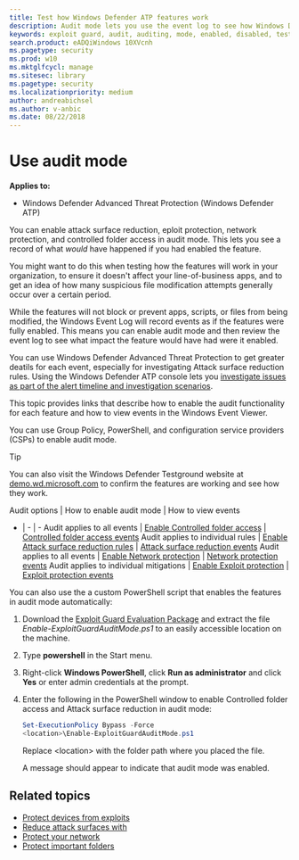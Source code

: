 ```yaml
---
title: Test how Windows Defender ATP features work
description: Audit mode lets you use the event log to see how Windows Defender ATP would protect your devices if it were enabled
keywords: exploit guard, audit, auditing, mode, enabled, disabled, test, demo, evaluate, lab
search.product: eADQiWindows 10XVcnh
ms.pagetype: security
ms.prod: w10
ms.mktglfcycl: manage
ms.sitesec: library
ms.pagetype: security
ms.localizationpriority: medium
author: andreabichsel
ms.author: v-anbic
ms.date: 08/22/2018
---
```



# Use audit mode 

**Applies to:**

- Windows Defender Advanced Threat Protection (Windows Defender ATP)






You can enable attack surface reduction, eploit protection, network protection, and controlled folder access in audit mode. This lets you see a record of what *would* have happened if you had enabled the feature.

You might want to do this when testing how the features will work in your organization, to ensure it doesn't affect your line-of-business apps, and to get an idea of how many suspicious file modification attempts generally occur over a certain period.

While the features will not block or prevent apps, scripts, or files from being modified, the Windows Event Log will record events as if the features were fully enabled. This means you can enable audit mode and then review the event log to see what impact the feature would have had were it enabled.

You can use Windows Defender Advanced Threat Protection to get greater deatils for each event, especially for investigating Attack surface reduction rules. Using the Windows Defender ATP console lets you [investigate issues as part of the alert timeline and investigation scenarios](../windows-defender-atp/investigate-alerts-windows-defender-advanced-threat-protection.md).

This topic provides links that describe how to enable the audit functionality for each feature and how to view events in the Windows Event Viewer. 

You can use Group Policy, PowerShell, and configuration service providers (CSPs) to enable audit mode.

>[!TIP]
>You can also visit the Windows Defender Testground website at [demo.wd.microsoft.com](https://demo.wd.microsoft.com?ocid=cx-wddocs-testground) to confirm the features are working and see how they work.



Audit options | How to enable audit mode | How to view events
- | - | -
Audit applies to all events | [Enable Controlled folder access](enable-controlled-folders-exploit-guard.md#enable-and-audit-controlled-folder-access) | [Controlled folder access events](controlled-folders-exploit-guard.md#review-controlled-folder-access-events-in-windows-event-viewer)
Audit applies to individual rules | [Enable Attack surface reduction rules](enable-attack-surface-reduction.md#enable-and-audit-attack-surface-reduction-rules) | [Attack surface reduction events](attack-surface-reduction-exploit-guard.md#review-attack-surface-reduction-events-in-windows-event-viewer)
Audit applies to all events | [Enable Network protection](enable-network-protection.md#enable-and-audit-network-protection) | [Network protection events](network-protection-exploit-guard.md#review-network-protection-events-in-windows-event-viewer)
Audit applies to individual mitigations | [Enable Exploit protection](enable-exploit-protection.md#enable-and-audit-exploit-protection) | [Exploit protection events](exploit-protection-exploit-guard.md#review-exploit-protection-events-in-windows-event-viewer)


You can also use the a custom PowerShell script that enables the features in audit mode automatically:

1. Download the [Exploit Guard Evaluation Package](https://aka.ms/mp7z2w) and extract the file *Enable-ExploitGuardAuditMode.ps1* to an easily accessible location on the machine.

1. Type **powershell** in the Start menu.

2. Right-click **Windows PowerShell**, click **Run as administrator** and click **Yes** or enter admin credentials at the prompt.

3. Enter the following in the PowerShell window to enable Controlled folder access and Attack surface reduction in audit mode:
    ```PowerShell
    Set-ExecutionPolicy Bypass -Force
    <location>\Enable-ExploitGuardAuditMode.ps1
   ```

      Replace \<location> with the folder path where you placed the file. 
      
      A message should appear to indicate that audit mode was enabled.


## Related topics


- [Protect devices from exploits](exploit-protection-exploit-guard.md) 
- [Reduce attack surfaces with](attack-surface-reduction-exploit-guard.md) 
- [Protect your network](network-protection-exploit-guard.md) 
- [Protect important folders](controlled-folders-exploit-guard.md)



